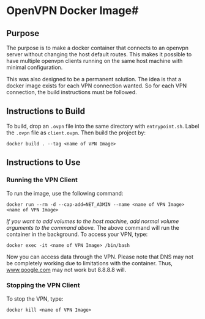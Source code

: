 # OpenVPN Docker Image#
## Purpose ##
The purpose is to make a docker container that connects to an openvpn server without changing the host default routes. This makes it possible to have multiple openvpn clients running on the same host machine with minimal configuration.

This was also designed to be a permanent solution. The idea is that a docker image exists for each VPN connection wanted. So for each VPN connection, the build instructions must be followed.

## Instructions to Build ##

To build, drop an `.ovpn` file into the same directory with `entrypoint.sh`. Label the `.ovpn` file as `client.ovpn`. Then build the project by:

```
docker build . --tag <name of VPN Image>
```


## Instructions to Use ##

### Running the VPN Client ###
To run the image, use the following command:

```
docker run --rm -d --cap-add=NET_ADMIN --name <name of VPN Image> <name of VPN Image>
```
*If you want to add volumes to the host machine, add normal volume arguments to the command above.* 
The above command will run the container in the background. To access your VPN, type:

```
docker exec -it <name of VPN Image> /bin/bash
```

Now you can access data through the VPN. Please note that DNS may not be completely working due to limitations with the container. Thus, www.google.com may not work but 8.8.8.8 will. 

### Stopping the VPN Client ###
To stop the VPN, type:

```
docker kill <name of VPN Image>
```
